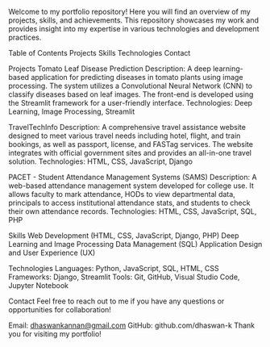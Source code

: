 Welcome to my portfolio repository! Here you will find an overview of my projects, skills, and achievements. This repository showcases my work and provides insight into my expertise in various technologies and development practices.

Table of Contents
Projects
Skills
Technologies
Contact

Projects
Tomato Leaf Disease Prediction
Description: A deep learning-based application for predicting diseases in tomato plants using image processing. The system utilizes a Convolutional Neural Network (CNN) to classify diseases based on leaf images. The front-end is developed using the Streamlit framework for a user-friendly interface.
Technologies: Deep Learning, Image Processing, Streamlit

TravelTechInfo
Description: A comprehensive travel assistance website designed to meet various travel needs including hotel, flight, and train bookings, as well as passport, license, and FASTag services. The website integrates with official government sites and provides an all-in-one travel solution.
Technologies: HTML, CSS, JavaScript, Django

PACET - Student Attendance Management Systems (SAMS)
Description: A web-based attendance management system developed for college use. It allows faculty to mark attendance, HODs to view departmental data, principals to access institutional attendance stats, and students to check their own attendance records.
Technologies: HTML, CSS, JavaScript, SQL, PHP

Skills
Web Development (HTML, CSS, JavaScript, Django, PHP)
Deep Learning and Image Processing
Data Management (SQL)
Application Design and User Experience (UX)

Technologies
Languages: Python, JavaScript, SQL, HTML, CSS
Frameworks: Django, Streamlit
Tools: Git, GitHub, Visual Studio Code, Jupyter Notebook

Contact
Feel free to reach out to me if you have any questions or opportunities for collaboration!

Email: dhaswankannan@gmail.com
GitHub: github.com/dhaswan-k
Thank you for visiting my portfolio!
